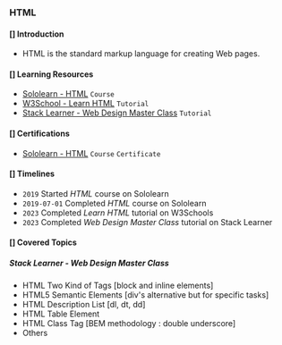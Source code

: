 ### HTML

#### [] Introduction
* HTML is the standard markup language for creating Web pages.

#### [] Learning Resources
* [Sololearn - HTML](https://www.sololearn.com/en/learn/courses/le-html) `Course`
* [W3School - Learn HTML](https://www.w3schools.com/html/default.asp) `Tutorial`
* [Stack Learner - Web Design Master Class](https://www.youtube.com/playlist?list=PL_XxuZqN0xVBPhR5bjBIKyBjTo8pK99gN) `Tutorial`

#### [] Certifications
* [Sololearn - HTML](https://www.sololearn.com/certificates/CT-QA99LSL4) `Course` `Certificate`

#### [] Timelines
* `2019` Started *HTML* course on Sololearn
* `2019-07-01` Completed *HTML* course on Sololearn
* `2023` Completed *Learn HTML* tutorial on W3Schools
* `2023` Completed *Web Design Master Class* tutorial on Stack Learner

#### [] Covered Topics
##### Stack Learner - Web Design Master Class
- HTML Two Kind of Tags [block and inline elements]
- HTML5 Semantic Elements [div's alternative but for specific tasks]
- HTML Description List [dl, dt, dd]
- HTML Table Element
- HTML Class Tag [BEM methodology : double underscore]
- Others